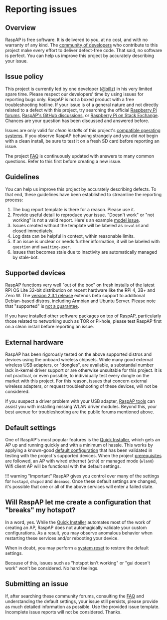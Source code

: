 # Reporting issues

## Overview
RaspAP is free software. It is delivered to you, at no cost, and with no warranty of any kind. The [community of developers](https://github.com/RaspAP/raspap-webgui/graphs/contributors) who contribute to this project make every effort to deliver defect-free code. That said, no software is perfect. You can help us improve this project by accurately describing your issue.

## Issue policy
This project is currently led by one developer ([@billz](https://github.com/billz)) in his very limited spare time. Please respect our developers' time by using issues for reporting bugs only.
RaspAP is not a boxed product with a free troubleshooting hotline. If your issue is of a general nature and not directly related to a defect with this project, try searching the official [Raspberry Pi forums](https://www.raspberrypi.org/forums/), [RaspAP's GitHub discussions](https://github.com/RaspAP/raspap-webgui/discussions), or [Raspberry Pi on Stack Exchange](https://raspberrypi.stackexchange.com/). Chances are your question has been discussed and answered before.

Issues are only valid for _clean installs_ of this project's [compatible operating systems](index.md#compatible-operating-systems).
If you observe RaspAP behaving strangely and you did _not_ begin with a clean install, be sure to test it on a fresh SD card before reporting an issue.

The project [FAQ](faq.md) is continuously updated with answers to many common questions. Refer to this first before creating a new issue. 

## Guidelines
You can help us improve this project by accurately describing defects. To that end, these guidelines have been established to streamline the reporting process: 

1. The bug report template is there for a reason. Please use it.
2. Provide useful detail to reproduce your issue. "Doesn't work" or "not working" is not a valid report. Here's an example [model issue](https://github.com/RaspAP/raspap-webgui/issues/1451).
3. Issues created without the template will be labeled as `invalid` and closed immediately.
4. Log data can be helpful in context, within reasonable limits.
5. If an issue is unclear or needs further information, it will be labeled with `question` and `awaiting-user`.
6. Issues that becomes stale due to inactivity are automatically managed by stale-bot.

## Supported devices 
RaspAP functions very well "out of the box" on fresh installs of the latest RPi OS Lite 32-bit distribution on recent hardware like the RPi 4, 3B+ and Zero W. The [version 2.3.1 release](https://github.com/RaspAP/raspap-webgui/releases/tag/2.3.1) extends beta support to additional Debian-based distros, including Armbian and Ubuntu Server. Please note that "supported" is [not a guarantee](index.md#compatible-operating-systems).

If you have installed other software packages on top of RaspAP, particularly those related to networking such as TOR or Pi-hole, please test RaspAP first on a clean install before reporting an issue.

## External hardware
RaspAP has been rigorously tested on the above supported distros and devices using the onboard wireless chipsets. While many good external wireless USB adapters, or "dongles", are available, a
substantial number lack in-kernel driver support or are otherwise unsuitable for this project. It is not practical, or even possible, to individually test every dongle on the market with this project. 
For this reason, issues that concern external wireless adapters, or request troubleshooting of these devices, will not be considered.

If you suspect a driver problem with your USB adapter, [RaspAP tools](https://github.com/RaspAP/raspap-tools#install-missing-wlan-driver-modules) 
can assist you with installing missing WLAN driver modules. Beyond this, your best avenue for troubleshooting are the public forums mentioned above.

## Default settings
One of RaspAP's most popular features is the [Quick Installer](quick.md), which gets an AP up and running quickly and with a minimum of hassle. This works by applying a known-good [default configuration](defaults.md) that has been validated in testing with the project's supported devices. When the project [prerequisites](index.md#quick-start) are followed, an AP with wired ethernet (`eth0`) or managed mode (`wlan0`) Wifi client AP will be functional with the default settings.

!!! warning "Important"
    RaspAP gives you control over many of the settings for `hostapd`, `dhcpcd` and `dnsmasq`. Once these default settings are changed, it's possible that one or all of the above services will enter a failed state.

## Will RaspAP let me create a configuration that "breaks" my hotspot?
In a word, yes. While the [Quick Installer](quick.md) automates most of the work of creating an AP, RaspAP does not automagically validate your custom configurations. As a result, you may observe anomalous behavior when restarting these services and/or rebooting your device.

When in doubt, you may perform a [system reset](defaults.md#restoring-settings) to restore the default settings.

Because of this, issues such as "hotspot isn't working" or "gui doesn't work" won't be considered. No hard feelings. 

## Submitting an issue
If, after searching these community forums, consulting the [FAQ](faq.md) and understanding the default settings, your issue still persists, please provide as much detailed information as possible. Use the provided issue template. Incomplete issue reports will not be considered. 
Thanks.

